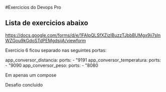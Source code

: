 #Exercicios do Devops Pro

## Lista de exercicios abaixo


https://docs.google.com/forms/d/e/1FAIpQLSfXZizIBuzzTJbbBUMgx9ii7slnWZGou9kGdoSTdPEMgdsijA/viewform


Exercicio 6 ficou separado nas seguintes portas:

  app_conversor_distancia:
    ports:
      - "9191
  app_conversor_temperatura:
    ports:
      - "9090
  app_conversor_peso:
    ports:
      - "8080

Em apenas um compose

Desafio concluido
  